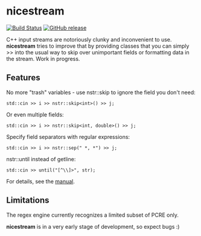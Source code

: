 # nicestream

[![Build Status](https://travis-ci.org/lipk/nicestream.svg?branch=master)](https://travis-ci.org/lipk/nicestream)
[![GitHub release](https://img.shields.io/github/release/lipk/nicestream.svg)]()

C++ input streams are notoriously clunky and inconvenient to use. **nicestream** tries to improve that by providing classes that
you can simply >> into the usual way to skip over unimportant fields or formatting data in the stream. Work in progress.

## Features

No more "trash" variables - use nstr::skip to ignore the field you don't need:

    std::cin >> i >> nstr::skip<int>() >> j;

Or even multiple fields:

    std::cin >> i >> nstr::skip<int, double>() >> j;

Specify field separators with regular expressions:

    std::cin >> i >> nstr::sep(" *, *") >> j;

nstr::until instead of getline:

    std::cin >> until("[^\\]>", str);

For details, see the [manual](manual.md).

## Limitations

The regex engine currently recognizes a limited subset of PCRE only.

**nicestream** is in a very early stage of development, so expect bugs :)
